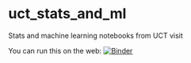 # uct_stats_and_ml
Stats and machine learning notebooks from UCT visit

You can run this on the web: [![Binder](https://mybinder.org/badge_logo.svg)](https://mybinder.org/v2/gh/ponyisi/uct_stats_and_ml/master)
